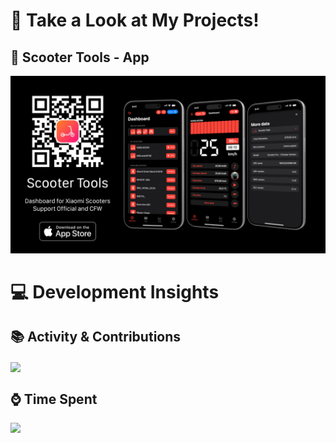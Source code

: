 # 🚀 Take a Look at My Projects!

## 🛴 Scooter Tools - App
<p align="center">
  <a href="https://scootertools.app">
    <img src="/assets/banner-scooter-tools.png" alt="Banner - Scooter Tools App">
  </a>
</p>

# 💻 Development Insights

## 📚 Activity & Contributions  
<p>
  <a href="https://github.com/juanillo62gm">
    <img align="center" src="https://ghstats.juanillo62gm.com/api?username=juanillo62gm&theme=github_dark&card_width=450&rank_icon=github&include_all_commits=true&custom_title=GitHub&show=reviews,prs_merged,prs_merged_percentage" />
  </a>
</p>

## ⌚️ Time Spent
<p>
  <a href="https://github.com/juanillo62gm">
  <img align="left" src="https://ghstats.juanillo62gm.com/api/wakatime?username=juanillo62gm&layout=compact&theme=github_dark&custom_title=VSCode | XCode | Android Studio&hide=other,c,groovy,ini,tsconfig,mdx,text,cocoapods,lua,font,css,toml,objective-c" />
  </a>
</p>
